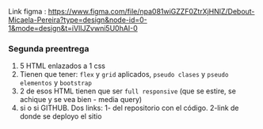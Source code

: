 Link figma : https://www.figma.com/file/npa081wiGZZF0ZtrXjHNlZ/Debout-Micaela-Pereira?type=design&node-id=0-1&mode=design&t=iVlIJZvwni5U0hAI-0

### Segunda preentrega

1. 5 HTML enlazados a 1 css
2. Tienen que tener: `flex` y `grid` aplicados, `pseudo clases` y `pseudo elementos` y `bootstrap `
3. 2 de esos HTML tienen que ser `full responsive` (que se estire, se achique y se vea bien - media query)
4. si o si GITHUB. Dos links: 1- del repositorio con el código. 2-link de donde se deployo el sitio 
